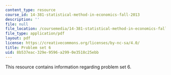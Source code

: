 ```yaml
---
content_type: resource
course_id: 14-381-statistical-method-in-economics-fall-2013
description: ''
file: null
file_location: /coursemedia/14-381-statistical-method-in-economics-fall-2013/8b537eac329e9596a2990e3518c25ebb_MIT14_381F13_ps6_2007.pdf
file_type: application/pdf
layout: pdf
license: https://creativecommons.org/licenses/by-nc-sa/4.0/
title: Problem set 6
uid: 8b537eac-329e-9596-a299-0e3518c25ebb
---
```

This resource contains information regarding problem set 6.